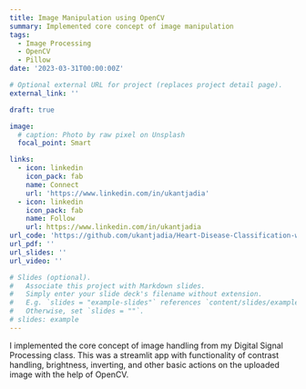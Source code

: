 ```yaml
---
title: Image Manipulation using OpenCV
summary: Implemented core concept of image manipulation 
tags:
  - Image Processing
  - OpenCV
  - Pillow
date: '2023-03-31T00:00:00Z'

# Optional external URL for project (replaces project detail page).
external_link: ''

draft: true

image:
  # caption: Photo by raw pixel on Unsplash
  focal_point: Smart

links:
  - icon: linkedin
    icon_pack: fab
    name: Connect
    url: 'https://www.linkedin.com/in/ukantjadia' 
  - icon: linkedin
    icon_pack: fab
    name: Follow
    url: https://www.linkedin.com/in/ukantjadia
url_code: 'https://github.com/ukantjadia/Heart-Disease-Classification-with-Electrocardiogram'
url_pdf: ''
url_slides: ''
url_video: ''

# Slides (optional).
#   Associate this project with Markdown slides.
#   Simply enter your slide deck's filename without extension.
#   E.g. `slides = "example-slides"` references `content/slides/example-slides.md`.
#   Otherwise, set `slides = ""`.
# slides: example
---
```



I implemented the core concept of image handling from my Digital Signal Processing class. This was a streamlit app with functionality of contrast handling, brightness, inverting, and other basic actions on the uploaded image with the help of OpenCV.

